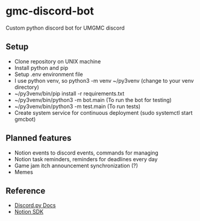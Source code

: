 # gmc-discord-bot
Custom python discord bot for UMGMC discord

## Setup

- Clone repository on UNIX machine
- Install python and pip
- Setup .env environment file
- I use python venv, so python3 -m venv ~/py3venv (change to your venv directory)
- ~/py3venv/bin/pip install -r requirements.txt
- ~/py3venv/bin/python3 -m bot.main (To run the bot for testing)
- ~/py3venv/bin/python3 -m test.main (To run tests)
- Create system service for continuous deployment (sudo systemctl start gmcbot)

## Planned features

- Notion events to discord events, commands for managing
- Notion task reminders, reminders for deadlines every day
- Game jam itch announcement synchronization (?)
- Memes

## Reference

- [Discord.py Docs](https://discordpy.readthedocs.io/en/stable/ext/commands/cogs.html)
- [Notion SDK](https://ramnes.github.io/notion-sdk-py/reference/api_endpoints/)